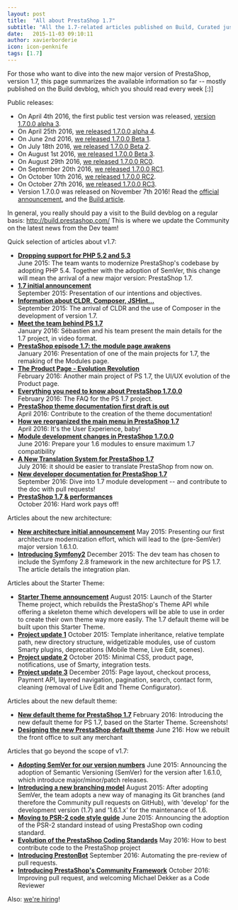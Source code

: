 ```yaml
---
layout: post
title:  "All about PrestaShop 1.7"
subtitle: "All the 1.7-related articles published on Build, Curated just for you"
date:   2015-11-03 09:10:11
author: xavierborderie
icon: icon-penknife
tags: [1.7]
---
```


For those who want to dive into the new major version of PrestaShop, version 1.7, this page summarizes the available information so far -- mostly published on the Build devblog, which you should read every week [:)]


Public releases:

* On April 4th 2016, the first public test version was released, [version 1.7.0.0 alpha 3](http://build.prestashop.com/news/prestashop-1-7-alpha-3-is-here/).
* On April 25th 2016, [we released 1.7.0.0 alpha 4](http://build.prestashop.com/news/here-comes-prestashop-1-7-alpha-4/).
* On June 2nd 2016, [we released 1.7.0.0 Beta 1](http://build.prestashop.com/news/prestashop-1-7-beta-1-open-for-feedback/).
* On July 18th 2016, [we released 1.7.0.0 Beta 2](http://build.prestashop.com/news/prestashop-17-beta2/).
* On August 1st 2016, [we released 1.7.0.0 Beta 3](http://build.prestashop.com/news/prestashop-1-7-beta-3/). 
* On August 29th 2016, [we released 1.7.0.0 RC0](http://build.prestashop.com/news/prestashop-1-7-RC0/).
* On September 20th 2016, [we released 1.7.0.0 RC1](http://build.prestashop.com/news/prestashop-1-7-RC1/).
* On October 10th 2016, [we released 1.7.0.0 RC2](http://build.prestashop.com/news/prestashop-1-7-RC2/).
* On October 27th 2016, [we released 1.7.0.0 RC3](http://build.prestashop.com/news/prestashop-1-7-RC3/).
* Version 1.7.0.0 was released on November 7th 2016! Read the [official announcement](https://www.prestashop.com/blog/en/prestashop-1-7-now-available-discover-new-functions/), and the [Build article](http://build.prestashop.com/news/prestashop-1-7-0-0-released/).

In general, you really should pay a visit to the Build devblog on a regular basis: http://build.prestashop.com/
This is where we update the Community on the latest news from the Dev team!

Quick selection of articles about v1.7:

* **[Dropping support for PHP 5.2 and 5.3](http://build.prestashop.com/news/Dropping-support-php52-and-53/)**<br/>
    June 2015: The team wants to modernize PrestaShop's codebase by adopting PHP 5.4. Together with the adoption of SemVer, this change will mean the arrival of a new major version: PrestaShop 1.7.
* **[1.7 initial announcement](http://build.prestashop.com/news/version-1-7-0-0-is-underway/)**<br/>
    September 2015: Presentation of our intentions and objectives.
* **[Information about CLDR, Composer, JSHint...](http://build.prestashop.com/news/cldr-composer-jshint/)**<br/>
    September 2015: The arrival of CLDR and the use of Composer in the development of version 1.7.
* **[Meet the team behind PS 1.7](http://build.prestashop.com/news/meet-prestashop-team-prestashop-1-7/)**<br/>
    January 2016: Sébastien and his team present the main details for the 1.7 project, in video format.
* **[PrestaShop episode 1.7: the module page awakens](http://build.prestashop.com/news/module-page-awakens/)**<br/>
    January 2016: Presentation of one of the main projects for 1.7, the remaking of the Modules page.
* **[The Product Page - Evolution Revolution](http://build.prestashop.com/news/product-page-evolution/)**<br/>
    February 2016: Another main project of PS 1.7, the UI/UX evolution of the Product page.
* **[Everything you need to know about PrestaShop 1.7.0.0](http://build.prestashop.com/news/prestashop-1-7-faq/)**<br/>
    February 2016: The FAQ for the PS 1.7 project.
* **[PrestaShop theme documentation first draft is out](http://build.prestashop.com/news/prestashop-theme-documentation-for-17/)**<br/>
    April 2016: Contribute to the creation of the theme documentation!
* **[How we reorganized the main menu in PrestaShop 1.7](http://build.prestashop.com/news/how-we-reorganized-main-menu-prestashop-1.7/)**<br/>
    April 2016: It's the User Experience, baby!
* **[Module development changes in PrestaShop 1.7.0.0](http://build.prestashop.com/news/module-development-changes-in-17/)**<br/>
    June 2016: Prepare your 1.6 modules to ensure maximum 1.7 compatibility
* **[A New Translation System for PrestaShop 1.7](http://build.prestashop.com/news/new-translation-system-prestashop-17/)**<br/>
    July 2016: it should be easier to translate PrestaShop from now on.
* **[New developer documentation for PrestaShop 1.7](http://build.prestashop.com/news/developer-documentation/)**<br/>
    September 2016: Dive into 1.7 module development -- and contribute to the doc with pull requests!
* **[PrestaShop 1.7 & performances](http://build.prestashop.com/news/prestashop-1-7-performances/)**<br/>
    October 2016: Hard work pays off!

Articles about the new architecture:

* **[New architecture initial announcement](http://build.prestashop.com/news/new-architecture-1-6-1-0/)**
    May 2015: Presenting our first architecture modernization effort, which will lead to the (pre-SemVer) major version 1.6.1.0.
* **[Introducing Symfony2](http://build.prestashop.com/news/prestashop-1-7-and-symfony/)**
    December 2015: The dev team has chosen to include the Symfony 2.8 framework in the new architecture for PS 1.7. The article details the integration plan.

Articles about the Starter Theme:

* **[Starter Theme announcement](http://build.prestashop.com/news/starter-theme-kickoff/)**
    August 2015: Launch of the Starter Theme project, which rebuilds the PrestaShop's Theme API while offering a skeleton theme which developers will be able to use in order to create their own theme way more easily. The 1.7 default theme will be built upon this Starter Theme.
* **[Project update 1](http://build.prestashop.com/news/starter-theme-news/)**
    October 2015: Template inheritance, relative template path, new directory structure, widgetizable modules, use of custom Smarty plugins, deprecations (Mobile theme, Live Edit, scenes).
* **[Project update 2](http://build.prestashop.com/news/starter-theme-news-2/)**
    October 2015: Minimal CSS, product page, notifications, use of Smarty, integration tests.
* **[Project update 3](http://build.prestashop.com/news/starter-theme-news-3/)**
    December 2015: Page layout, checkout process, Payment API, layered navigation, pagination, search, contact form, cleaning (removal of Live Edit and Theme Configurator).

Articles about the new default theme:

* **[New default theme for PrestaShop 1.7](http://build.prestashop.com/news/new-theme-1-7-introduction/)**
    February 2016: Introducing the new default theme for PS 1.7, based on the Starter Theme. Screenshots!
* **[Designing the new PrestaShop default theme](http://build.prestashop.com/news/Designing-the-new-PrestaShop-default-theme/)**
    June 216: How we rebuilt the front office to suit any merchant

Articles that go beyond the scope of v1.7:

* **[Adopting SemVer for our version numbers](http://build.prestashop.com/news/a-more-semantic-versioning-scheme/)**
    June 2015: Announcing the adoption of Semantic Versioning (SemVer) for the version after 1.6.1.0, which introduce major/minor/patch releases.
* **[Introducing a new branching model](http://build.prestashop.com/news/introducing-new-branching-model-prestashop/)**
    August 2015: After adopting SemVer, the team adopts a new way of managing its Git branches (and therefore the Community pull requests on GitHub), with 'develop' for the development version (1.7) and '1.6.1.x' for the maintenance of 1.6.
* **[Moving to PSR-2 code style guide](http://build.prestashop.com/news/prestashop-moves-to-psr-2/)**
    June 2015: Announcing the adoption of the PSR-2 standard instead of using PrestaShop own coding standard.
* **[Evolution of the PrestaShop Coding Standards](http://build.prestashop.com/news/prestashop-coding-standards/)**
    May 2016: How to best contribute code to the PrestaShop project
* **[Introducing PrestonBot](http://build.prestashop.com/news/introducing-prestonbot/)**
    September 2016: Automating the pre-review of pull requests.
* **[Introducing PrestaShop's Community Framework](http://build.prestashop.com/news/prestashop-community-framework/)**
    October 2016: Improving pull request, and welcoming Michael Dekker as a Code Reviewer

Also: [we're hiring](http://www.jobs.net/jobs/prestashop/en-gb/)!

